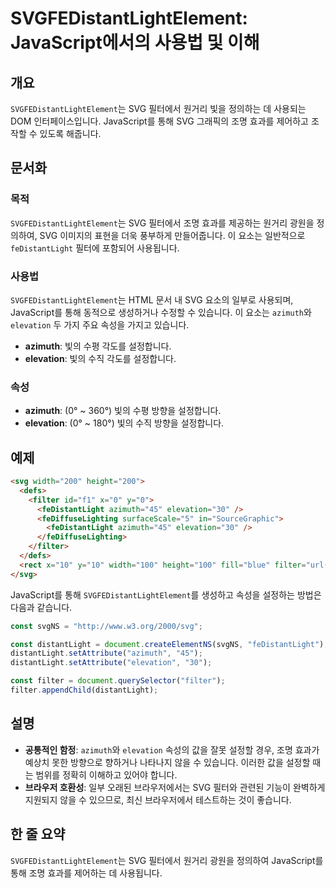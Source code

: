 <!--
Meta Description: # SVGFEDistantLightElement: JavaScript에서의 사용법 및 이해 ## 개요 `SVGFEDistantLightElement`는 SVG 필터에서 원거리 빛을 정의하는 데 사용되는 DOM 인터페이스입니다. JavaScript를 통해 SVG 그래픽의...
Meta Keywords: svg, azimuth, elevation, svgfedistantlightelement, filter
-->

# SVGFEDistantLightElement: JavaScript에서의 사용법 및 이해

## 개요
`SVGFEDistantLightElement`는 SVG 필터에서 원거리 빛을 정의하는 데 사용되는 DOM 인터페이스입니다. JavaScript를 통해 SVG 그래픽의 조명 효과를 제어하고 조작할 수 있도록 해줍니다.

## 문서화

### 목적
`SVGFEDistantLightElement`는 SVG 필터에서 조명 효과를 제공하는 원거리 광원을 정의하여, SVG 이미지의 표현을 더욱 풍부하게 만들어줍니다. 이 요소는 일반적으로 `feDistantLight` 필터에 포함되어 사용됩니다.

### 사용법
`SVGFEDistantLightElement`는 HTML 문서 내 SVG 요소의 일부로 사용되며, JavaScript를 통해 동적으로 생성하거나 수정할 수 있습니다. 이 요소는 `azimuth`와 `elevation` 두 가지 주요 속성을 가지고 있습니다. 

- **azimuth**: 빛의 수평 각도를 설정합니다.
- **elevation**: 빛의 수직 각도를 설정합니다.

### 속성
- **azimuth**: (0° ~ 360°) 빛의 수평 방향을 설정합니다.
- **elevation**: (0° ~ 180°) 빛의 수직 방향을 설정합니다.

## 예제

```html
<svg width="200" height="200">
  <defs>
    <filter id="f1" x="0" y="0">
      <feDistantLight azimuth="45" elevation="30" />
      <feDiffuseLighting surfaceScale="5" in="SourceGraphic">
        <feDistantLight azimuth="45" elevation="30" />
      </feDiffuseLighting>
    </filter>
  </defs>
  <rect x="10" y="10" width="100" height="100" fill="blue" filter="url(#f1)" />
</svg>
```

JavaScript를 통해 `SVGFEDistantLightElement`를 생성하고 속성을 설정하는 방법은 다음과 같습니다.

```javascript
const svgNS = "http://www.w3.org/2000/svg";

const distantLight = document.createElementNS(svgNS, "feDistantLight");
distantLight.setAttribute("azimuth", "45");
distantLight.setAttribute("elevation", "30");

const filter = document.querySelector("filter");
filter.appendChild(distantLight);
```

## 설명
- **공통적인 함정**: `azimuth`와 `elevation` 속성의 값을 잘못 설정할 경우, 조명 효과가 예상치 못한 방향으로 향하거나 나타나지 않을 수 있습니다. 이러한 값을 설정할 때는 범위를 정확히 이해하고 있어야 합니다.
- **브라우저 호환성**: 일부 오래된 브라우저에서는 SVG 필터와 관련된 기능이 완벽하게 지원되지 않을 수 있으므로, 최신 브라우저에서 테스트하는 것이 좋습니다.

## 한 줄 요약
`SVGFEDistantLightElement`는 SVG 필터에서 원거리 광원을 정의하여 JavaScript를 통해 조명 효과를 제어하는 데 사용됩니다.